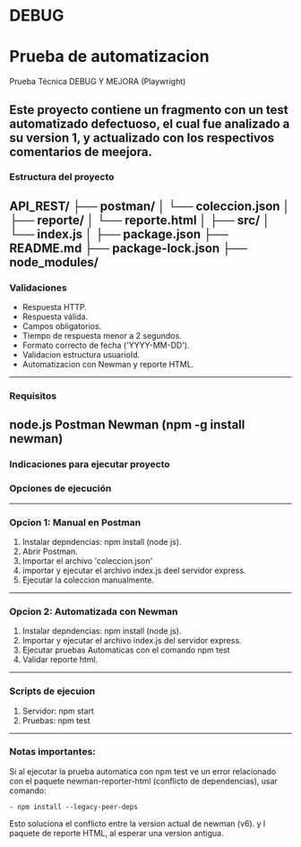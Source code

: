 # DEBUG
Prueba de automatizacion
=======
Prueba Técnica DEBUG Y MEJORA (Playwright)

Este proyecto contiene un fragmento con un test automatizado defectuoso, el cual fue analizado a su version 1, y actualizado
con los respectivos comentarios de meejora.
---
### Estructura del proyecto

API_REST/
├── postman/
│   └── coleccion.json
│
├── reporte/
│   └── reporte.html
│
├── src/
│   └── index.js 
│
├── package.json
├── README.md
├── package-lock.json
├── node_modules/
---
### Validaciones

- Respuesta HTTP.
- Respuesta válida.
- Campos obligatorios.
- Tiempo de respuesta menor a 2 segundos.
- Formato correcto de fecha ('YYYY-MM-DD').
- Validacion estructura usuarioId.
- Automatizacion con Newman y reporte HTML.
---
### Requisitos

node.js
Postman
Newman (npm -g install newman)
---

### Indicaciones para ejecutar proyecto
### Opciones de ejecución
---
### Opcion 1: Manual en Postman

1. Instalar depndencias: npm install (node js).
2. Abrir Postman.
3. Importar el archivo 'coleccion.json'
4. importar y ejecutar el archivo index.js deel servidor express.
5. Ejecutar la coleccion manualmente.
---
### Opcion 2: Automatizada con Newman

1. Instalar depndencias: npm install (node js).
2. Importar y ejecutar el archivo index.js del servidor express.
3. Ejecutar pruebas Automaticas con el comando npm test
4. Validar reporte html.
---
### Scripts de ejecuion

1.  Servidor: npm start
2.  Pruebas: npm test
---
### Notas importantes:

Si al ejecutar la prueba automatica con npm test ve un error relacionado con el paquete newman-reporter-html (conflicto de dependencias), usar comando: 
   
    - npm install --legacy-peer-deps

Esto soluciona el conflicto entre la version actual de newman (v6). y l paquete de reporte HTML, al esperar una version antigua.